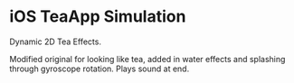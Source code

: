iOS TeaApp Simulation
=======================
Dynamic 2D Tea Effects.<br />

Modified original for looking like tea, added in water effects and splashing through gyroscope rotation. Plays sound at end.

